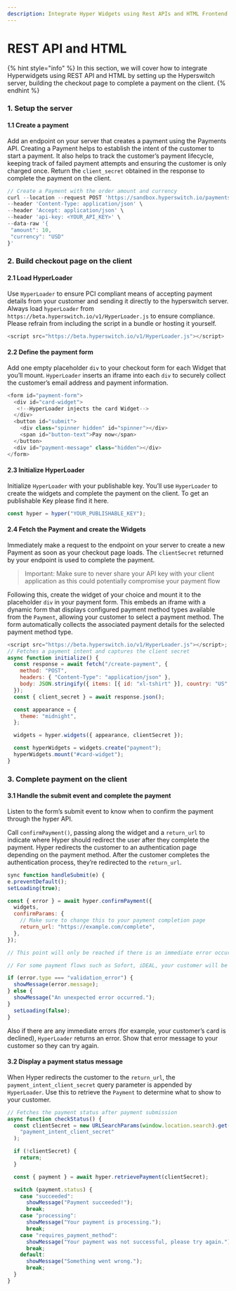 ```yaml
---
description: Integrate Hyper Widgets using Rest APIs and HTML Frontend
---
```


# REST API and HTML

{% hint style="info" %}
In this section, we will cover how to integrate Hyperwidgets using REST API and HTML by setting up the Hyperswitch server, building the checkout page to complete a payment on the client.
{% endhint %}

### 1. Setup the server

#### 1.1 Create a payment

Add an endpoint on your server that creates a payment using the Payments API. Creating a Payment helps to establish the intent of the customer to start a payment. It also helps to track the customer’s payment lifecycle, keeping track of failed payment attempts and ensuring the customer is only charged once. Return the `client_secret` obtained in the response to complete the payment on the client.

```js
// Create a Payment with the order amount and currency
curl --location --request POST 'https://sandbox.hyperswitch.io/payments' \
--header 'Content-Type: application/json' \
--header 'Accept: application/json' \
--header 'api-key: <YOUR_API_KEY>' \
--data-raw '{
 "amount": 10,
 "currency": "USD"
}'
```

### 2. Build checkout page on the client

#### 2.1 Load HyperLoader

Use `HyperLoader` to ensure PCI compliant means of accepting payment details from your customer and sending it directly to the hyperswitch server. Always load `hyperLoader` from `https://beta.hyperswitch.io/v1/HyperLoader.js` to ensure compliance. Please refrain from including the script in a bundle or hosting it yourself.

```js
<script src="https://beta.hyperswitch.io/v1/HyperLoader.js"></script>
```

#### 2.2 Define the payment form

Add one empty placeholder `div` to your checkout form for each Widget that you’ll mount. `HyperLoader` inserts an iframe into each `div` to securely collect the customer’s email address and payment information.

```js
<form id="payment-form">
  <div id="card-widget">
   <!--HyperLoader injects the card Widget-->
  </div>
  <button id="submit">
    <div class="spinner hidden" id="spinner"></div>
    <span id="button-text">Pay now</span>
  </button>
  <div id="payment-message" class="hidden"></div>
</form>
```

#### 2.3 Initialize HyperLoader

Initialize `HyperLoader` with your publishable key. You’ll use `HyperLoader` to create the widgets and complete the payment on the client. To get an publishable Key please find it here.

```js
const hyper = hyper("YOUR_PUBLISHABLE_KEY");
```

#### 2.4 Fetch the Payment and create the Widgets

Immediately make a request to the endpoint on your server to create a new Payment as soon as your checkout page loads. The `clientSecret` returned by your endpoint is used to complete the payment.

> Important: Make sure to never share your API key with your client application as this could potentially compromise your payment flow

Following this, create the widget of your choice and mount it to the placeholder `div` in your payment form. This embeds an iframe with a dynamic form that displays configured payment method types available from the `Payment`, allowing your customer to select a payment method. The form automatically collects the associated payment details for the selected payment method type.

```js
<script src="https://beta.hyperswitch.io/v1/HyperLoader.js"></script>;
// Fetches a payment intent and captures the client secret
async function initialize() {
  const response = await fetch("/create-payment", {
    method: "POST",
    headers: { "Content-Type": "application/json" },
    body: JSON.stringify({ items: [{ id: "xl-tshirt" }], country: "US" }),
  });
  const { client_secret } = await response.json();

  const appearance = {
    theme: "midnight",
  };

  widgets = hyper.widgets({ appearance, clientSecret });

  const hyperWidgets = widgets.create("payment");
  hyperWidgets.mount("#card-widget");
}
```

### 3. Complete payment on the client

#### 3.1 Handle the submit event and complete the payment

Listen to the form’s submit event to know when to confirm the payment through the hyper API.

Call `confirmPayment()`, passing along the widget and a `return_url` to indicate where Hyper should redirect the user after they complete the payment. Hyper redirects the customer to an authentication page depending on the payment method. After the customer completes the authentication process, they’re redirected to the `return_url`.

```js
sync function handleSubmit(e) {
e.preventDefault();
setLoading(true);

const { error } = await hyper.confirmPayment({
  widgets,
  confirmParams: {
    // Make sure to change this to your payment completion page
    return_url: "https://example.com/complete",
  },
});

// This point will only be reached if there is an immediate error occurring while confirming the payment. Otherwise, your customer will be redirected to your `return_url`

// For some payment flows such as Sofort, iDEAL, your customer will be redirected to an intermediate page to complete authorization of the payment, and then redirected to the `return_url`.

if (error.type === "validation_error") {
  showMessage(error.message);
} else {
  showMessage("An unexpected error occurred.");
}
  setLoading(false);
}
```

Also if there are any immediate errors (for example, your customer’s card is declined), `HyperLoader` returns an error. Show that error message to your customer so they can try again.

#### 3.2 Display a payment status message

When Hyper redirects the customer to the `return_url`, the `payment_intent_client_secret` query parameter is appended by `HyperLoader`. Use this to retrieve the `Payment` to determine what to show to your customer.

```js
// Fetches the payment status after payment submission
async function checkStatus() {
  const clientSecret = new URLSearchParams(window.location.search).get(
    "payment_intent_client_secret"
  );

  if (!clientSecret) {
    return;
  }

  const { payment } = await hyper.retrievePayment(clientSecret);

  switch (payment.status) {
    case "succeeded":
      showMessage("Payment succeeded!");
      break;
    case "processing":
      showMessage("Your payment is processing.");
      break;
    case "requires_payment_method":
      showMessage("Your payment was not successful, please try again.");
      break;
    default:
      showMessage("Something went wrong.");
      break;
  }
}
```
